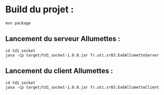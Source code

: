 # Build du projet :  
`mvn package`

## Lancement du serveur Allumettes :
```
cd td1_socket
java -cp target/td1_socket-1.0.0.jar fr.utc.sr03.Ex6AllumetteServer
```

##  Lancement du client Allumettes :
```
cd td1_socket
java -cp target/td1_socket-1.0.0.jar fr.utc.sr03.Ex6AllumetteClient
```